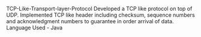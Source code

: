 TCP-Like-Transport-layer-Protocol
Developed a TCP like protocol on top of UDP. Implemented TCP like header including checksum, sequence numbers and acknowledgment numbers to guarantee in order arrival of data. Language Used - Java
